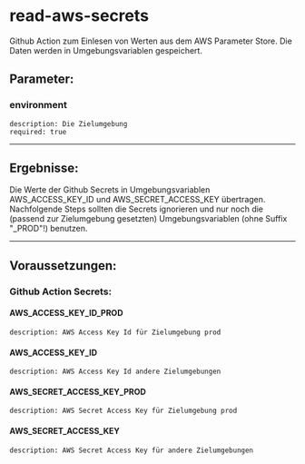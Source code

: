 # read-aws-secrets

Github Action zum Einlesen von Werten aus dem AWS Parameter Store. Die Daten werden in Umgebungsvariablen gespeichert.

## Parameter:
### environment
    description: Die Zielumgebung
    required: true

---

## Ergebnisse:

Die Werte der Github Secrets in Umgebungsvariablen AWS_ACCESS_KEY_ID und AWS_SECRET_ACCESS_KEY übertragen. Nachfolgende Steps sollten die Secrets ignorieren und nur noch die (passend zur Zielumgebung gesetzten) Umgebungsvariablen (ohne Suffix "_PROD"!) benutzen.

---

## Voraussetzungen:

### Github Action Secrets:
#### AWS_ACCESS_KEY_ID_PROD
    description: AWS Access Key Id für Zielumgebung prod
#### AWS_ACCESS_KEY_ID
    description: AWS Access Key Id andere Zielumgebungen
#### AWS_SECRET_ACCESS_KEY_PROD
    description: AWS Secret Access Key für Zielumgebung prod
#### AWS_SECRET_ACCESS_KEY
    description: AWS Secret Access Key für andere Zielumgebungen

